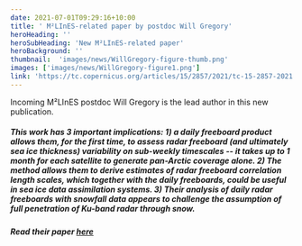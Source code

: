 ```yaml
---
date: 2021-07-01T09:29:16+10:00
title: ' M²LInES-related paper by postdoc Will Gregory'
heroHeading: ''
heroSubHeading: 'New M²LInES-related paper'
heroBackground: ''
thumbnail:  'images/news/WillGregory-figure-thumb.png'
images: ['images/news/WillGregory-figure1.png']
link: 'https://tc.copernicus.org/articles/15/2857/2021/tc-15-2857-2021.html' 
---
```


Incoming M²LInES postdoc Will Gregory is the lead author in this new publication. 

##### This work has 3 important implications: 1) a daily freeboard product allows them, for the first time, to assess radar freeboard (and ultimately sea ice thickness) variability on sub-weekly timescales -- it takes up to 1 month for each satellite to generate pan-Arctic coverage alone. 2) The method allows them to derive estimates of radar freeboard correlation length scales, which together with the daily freeboards, could be useful in sea ice data assimilation systems. 3) Their analysis of daily radar freeboards with snowfall data appears to challenge the assumption of full penetration of Ku-band radar through snow. 


##### Read their paper [here](https://tc.copernicus.org/articles/15/2857/2021/tc-15-2857-2021.html)
